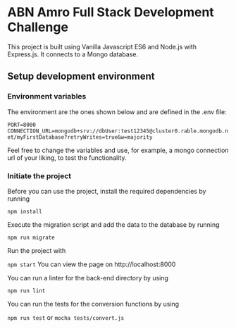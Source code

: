 # ABN Amro Full Stack Development Challenge

This project is built using Vanilla Javascript ES6 and Node.js with Express.js. It connects to a Mongo database.

## Setup development environment

### Environment variables

The environment are the ones shown below and are defined in the .env file:

`PORT=8000`
`CONNECTION_URL=mongodb+srv://dbUser:test12345@cluster0.rable.mongodb.net/myFirstDatabase?retryWrites=true&w=majority`

Feel free to change the variables and use, for example, a mongo connection url of your liking, to test the functionality.

### Initiate the project

Before you can use the project, install the required dependencies by running

`npm install`

Execute the migration script and add the data to the database by running

`npm run migrate`

Run the project with 

`npm start`
You can view the page on http://localhost:8000

You can run a linter for the back-end directory by using 

`npm run lint`

You can run the tests for the conversion functions by using 

`npm run test` or `mocha tests/convert.js`


